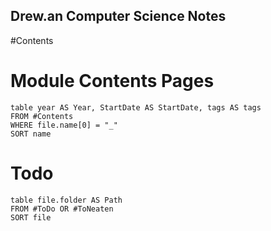 ## Drew.an Computer Science Notes
#Contents 
# Module Contents Pages
```dataview
table year AS Year, StartDate AS StartDate, tags AS tags
FROM #Contents 
WHERE file.name[0] = "_"
SORT name
```
# Todo
```dataview
table file.folder AS Path
FROM #ToDo OR #ToNeaten 
SORT file
```
